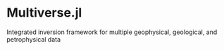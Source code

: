 # Multiverse.jl
Integrated inversion framework for multiple geophysical, geological, and petrophysical data
